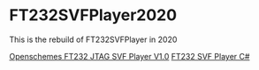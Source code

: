 # FT232SVFPlayer2020
This is the rebuild of FT232SVFPlayer in 2020


[Openschemes FT232 JTAG SVF Player V1.0](https://openschemes.com/2013/06/22/openschemes-ft232-jtag-svf-player-v1-0/)
[FT232 SVF Player C#](https://github.com/Scavanger/FT232-SVF-Player)
